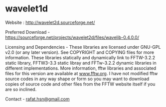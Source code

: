 # wavelet1d

Website : http://wavelet2d.sourceforge.net/

Preferred Download - https://sourceforge.net/projects/wavelet2d/files/wavelib-0.4.0.0/

Licensing and Dependencies - 
These libraries are licensed under GNU-GPL v2.0 (or any later version). See COPYRIGHT and COPYING files for more information. These libraries statically and dynamically link to FFTW-3.2.2 static library, FFTW3-3.3 static libray and FFTw-3.2.2 dynamic libraries in different implementations. More information, fftw libraries and associated files for this version are available at www.fftw.org. I have not modified fftw source codes in any way shape or form so you may want to download copies of source code and other files from the FFTW website itself if you are so inclined.

Contact - rafat.hsn@gmail.com
